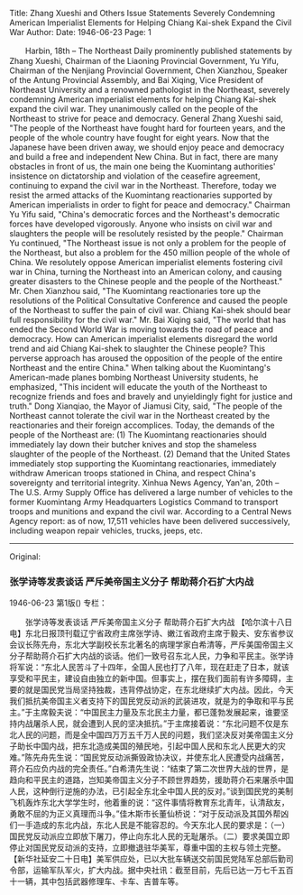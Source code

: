 Title: Zhang Xueshi and Others Issue Statements Severely Condemning American Imperialist Elements for Helping Chiang Kai-shek Expand the Civil War
Author:
Date: 1946-06-23
Page: 1

　　Harbin, 18th – The Northeast Daily prominently published statements by Zhang Xueshi, Chairman of the Liaoning Provincial Government, Yu Yifu, Chairman of the Nenjiang Provincial Government, Chen Xianzhou, Speaker of the Antung Provincial Assembly, and Bai Xiqing, Vice President of Northeast University and a renowned pathologist in the Northeast, severely condemning American imperialist elements for helping Chiang Kai-shek expand the civil war. They unanimously called on the people of the Northeast to strive for peace and democracy. General Zhang Xueshi said, "The people of the Northeast have fought hard for fourteen years, and the people of the whole country have fought for eight years. Now that the Japanese have been driven away, we should enjoy peace and democracy and build a free and independent New China. But in fact, there are many obstacles in front of us, the main one being the Kuomintang authorities' insistence on dictatorship and violation of the ceasefire agreement, continuing to expand the civil war in the Northeast. Therefore, today we resist the armed attacks of the Kuomintang reactionaries supported by American imperialists in order to fight for peace and democracy." Chairman Yu Yifu said, "China's democratic forces and the Northeast's democratic forces have developed vigorously. Anyone who insists on civil war and slaughters the people will be resolutely resisted by the people." Chairman Yu continued, "The Northeast issue is not only a problem for the people of the Northeast, but also a problem for the 450 million people of the whole of China. We resolutely oppose American imperialist elements fostering civil war in China, turning the Northeast into an American colony, and causing greater disasters to the Chinese people and the people of the Northeast." Mr. Chen Xianzhou said, "The Kuomintang reactionaries tore up the resolutions of the Political Consultative Conference and caused the people of the Northeast to suffer the pain of civil war. Chiang Kai-shek should bear full responsibility for the civil war." Mr. Bai Xiqing said, "The world that has ended the Second World War is moving towards the road of peace and democracy. How can American imperialist elements disregard the world trend and aid Chiang Kai-shek to slaughter the Chinese people? This perverse approach has aroused the opposition of the people of the entire Northeast and the entire China." When talking about the Kuomintang's American-made planes bombing Northeast University students, he emphasized, "This incident will educate the youth of the Northeast to recognize friends and foes and bravely and unyieldingly fight for justice and truth." Dong Xianqiao, the Mayor of Jiamusi City, said, "The people of the Northeast cannot tolerate the civil war in the Northeast created by the reactionaries and their foreign accomplices. Today, the demands of the people of the Northeast are: (1) The Kuomintang reactionaries should immediately lay down their butcher knives and stop the shameless slaughter of the people of the Northeast. (2) Demand that the United States immediately stop supporting the Kuomintang reactionaries, immediately withdraw American troops stationed in China, and respect China's sovereignty and territorial integrity.
    Xinhua News Agency, Yan'an, 20th – The U.S. Army Supply Office has delivered a large number of vehicles to the former Kuomintang Army Headquarters Logistics Command to transport troops and munitions and expand the civil war. According to a Central News Agency report: as of now, 17,511 vehicles have been delivered successively, including weapon repair vehicles, trucks, jeeps, etc.



<hr /> 

Original: 


### 张学诗等发表谈话  严斥美帝国主义分子  帮助蒋介石扩大内战

1946-06-23
第1版()
专栏：

　　张学诗等发表谈话
    严斥美帝国主义分子
    帮助蒋介石扩大内战
    【哈尔滨十八日电】东北日报顶刊载辽宁省政府主席张学诗、嫩江省政府主席于毅夫、安东省参议会议长陈先舟，东北大学副校长东北著名的病理学家白希清等，严斥美国帝国主义分子帮助蒋介石扩大内战的谈话。他们一致号召东北人民，力争和平民主。张学诗将军说：“东北人民苦斗了十四年，全国人民也打了八年，现在赶走了日本，就该享受和平民主，建设自由独立的新中国。但事实上，摆在我们面前有许多障碍，主要的就是国民党当局坚持独裁，违背停战协定，在东北继续扩大内战。因此，今天我们抵抗美帝国主义者支持下的国民党反动派的武装进攻，就是为的争取和平与民主。”于主席毅夫说：“中国民主力量及东北民主力量，都已蓬勃发展起来，谁要坚持内战屠杀人民，就会遭到人民的坚决抵抗。”于主席接着说：“东北问题不仅是东北人民的问题，而是全中国四万万五千万人民的问题，我们坚决反对美帝国主义分子助长中国内战，把东北造成美国的殖民地，引起中国人民和东北人民更大的灾难。”陈先舟先生说：“国民党反动派撕毁政协决议，并使东北人民遭受内战痛苦，蒋介石应负内战的完全责任。”白希清先生说：“结束了第二次世界大战的世界，是趋向和平民主的道路，岂知美帝国主义分子不顾世界趋势，援助蒋介石来屠杀中国人民，这种倒行逆施的办法，已引起全东北全中国人民的反对。”谈到国民党的美制飞机轰炸东北大学学生时，他着重的说：“这件事情将教育东北青年，认清敌友，勇敢不屈的为正义真理而斗争。”佳木斯市长董仙桥说：“对于反动派及其国外帮凶们一手造成的东北内战，东北人民是不能容忍的。今天东北人民的要求是：（一）国民党反动派应立即放下屠刀，停止向东北人民的无耻屠杀。（二）要求美国立即停止对国民党反动派的支持，立即撤退驻华美军，尊重中国的主权与领土完整。
    【新华社延安二十日电】美军供应处，已以大批车辆送交前国民党陆军总部后勤司令部，运输军队军火，扩大内战。据中央社讯：截至目前，先后已达一万七千五百十一辆，其中包括武器修理车、卡车、吉普车等。
